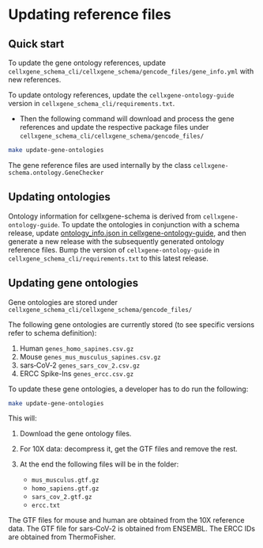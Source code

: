 # Updating reference files

## Quick start 
To update the gene ontology references, update `cellxgene_schema_cli/cellxgene_schema/gencode_files/gene_info.yml` with new references.

To update ontology references, update the `cellxgene-ontology-guide` version in `cellxgene_schema_cli/requirements.txt`.

- Then the following command will download and process the gene references and update the respective package files under `cellxgene_schema_cli/cellxgene_schema/gencode_files/`

```bash
make update-gene-ontologies
```

The gene reference files are used internally by the class `cellxgene-schema.ontology.GeneChecker`

## Updating ontologies

Ontology information for cellxgene-schema is derived from `cellxgene-ontology-guide`. To update the ontologies in 
conjunction with a schema release, update [ontology_info.json in cellxgene-ontology-guide](https://github.com/chanzuckerberg/cellxgene-ontology-guide/blob/main/ontology-assets/ontology_info.json),
and then generate a new release with the subsequently generated ontology reference files. Bump the version of `cellxgene-ontology-guide` in 
`cellxgene_schema_cli/requirements.txt` to this latest release.

## Updating gene ontologies

Gene ontologies are stored under  `cellxgene_schema_cli/cellxgene_schema/gencode_files/`

The following gene ontologies are currently stored (to see specific versions refer to schema definition):

1. Human `genes_homo_sapines.csv.gz`
2. Mouse `genes_mus_musculus_sapines.csv.gz`
3. sars‑CoV‑2 `genes_sars_cov_2.csv.gz`
4. ERCC Spike-Ins `genes_ercc.csv.gz`

To update these gene ontologies, a developer has to do run the following:

```bash
make update-gene-ontologies
```

This will:

1. Download the gene ontology files.
2. For 10X data: decompress it, get the GTF files and remove the rest.
3. At the end the following files will be in the folder:

    - `mus_musculus.gtf.gz`
    - `homo_sapiens.gtf.gz`
    - `sars_cov_2.gtf.gz`
    - `ercc.txt`

The GTF files for mouse and human are obtained from the 10X reference data. The GTF file for sars‑CoV‑2 is obtained from ENSEMBL. The ERCC IDs are obtained from ThermoFisher.

